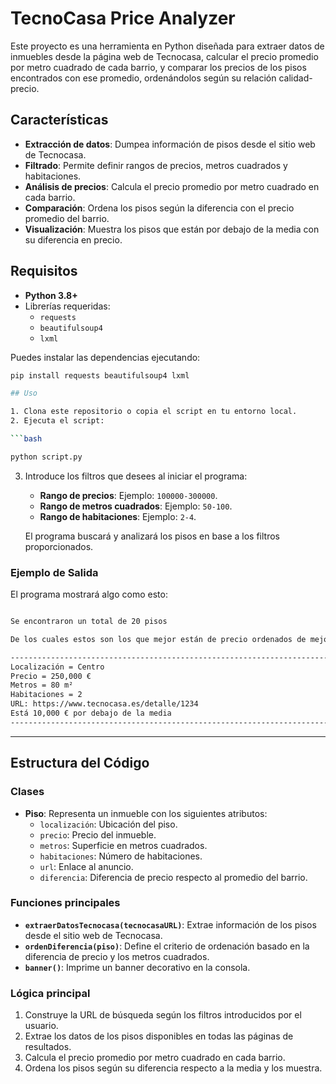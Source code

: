 # TecnoCasa Price Analyzer

Este proyecto es una herramienta en Python diseñada para extraer datos de inmuebles desde la página web de Tecnocasa, calcular el precio promedio por metro cuadrado de cada barrio, y comparar los precios de los pisos encontrados con ese promedio, ordenándolos según su relación calidad-precio.

## Características

- **Extracción de datos**: Dumpea información de pisos desde el sitio web de Tecnocasa.
- **Filtrado**: Permite definir rangos de precios, metros cuadrados y habitaciones.
- **Análisis de precios**: Calcula el precio promedio por metro cuadrado en cada barrio.
- **Comparación**: Ordena los pisos según la diferencia con el precio promedio del barrio.
- **Visualización**: Muestra los pisos que están por debajo de la media con su diferencia en precio.

## Requisitos

- **Python 3.8+**
- Librerías requeridas:
  - `requests`
  - `beautifulsoup4`
  - `lxml`

Puedes instalar las dependencias ejecutando:

```bash
pip install requests beautifulsoup4 lxml

## Uso

1. Clona este repositorio o copia el script en tu entorno local.
2. Ejecuta el script:

```bash

python script.py

```
3. Introduce los filtros que desees al iniciar el programa:

   - **Rango de precios**: Ejemplo: `100000-300000`.
   - **Rango de metros cuadrados**: Ejemplo: `50-100`.
   - **Rango de habitaciones**: Ejemplo: `2-4`.

   El programa buscará y analizará los pisos en base a los filtros proporcionados.

### Ejemplo de Salida

El programa mostrará algo como esto:

```bash

Se encontraron un total de 20 pisos

De los cuales estos son los que mejor están de precio ordenados de mejor a peor:

--------------------------------------------------------------------------------------------------------------------
Localización = Centro
Precio = 250,000 €
Metros = 80 m²
Habitaciones = 2
URL: https://www.tecnocasa.es/detalle/1234
Está 10,000 € por debajo de la media
--------------------------------------------------------------------------------------------------------------------
```
---

## Estructura del Código

### Clases

- **Piso**: Representa un inmueble con los siguientes atributos:
  - `localización`: Ubicación del piso.
  - `precio`: Precio del inmueble.
  - `metros`: Superficie en metros cuadrados.
  - `habitaciones`: Número de habitaciones.
  - `url`: Enlace al anuncio.
  - `diferencia`: Diferencia de precio respecto al promedio del barrio.

### Funciones principales

- **`extraerDatosTecnocasa(tecnocasaURL)`**: Extrae información de los pisos desde el sitio web de Tecnocasa.
- **`ordenDiferencia(piso)`**: Define el criterio de ordenación basado en la diferencia de precio y los metros cuadrados.
- **`banner()`**: Imprime un banner decorativo en la consola.

### Lógica principal

1. Construye la URL de búsqueda según los filtros introducidos por el usuario.
2. Extrae los datos de los pisos disponibles en todas las páginas de resultados.
3. Calcula el precio promedio por metro cuadrado en cada barrio.
4. Ordena los pisos según su diferencia respecto a la media y los muestra.